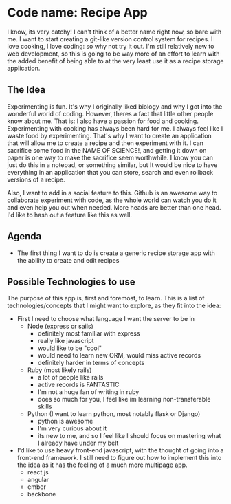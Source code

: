 # Code name: Recipe App

I know, its very catchy! I can't think of a better name right now, so bare with me. I want to start creating a git-like version control system for recipes. I love cooking, I love coding: so why not try it out. I'm still relatively new to web development, so this is going to be way more of an effort to learn with the added benefit of being able to at the very least use it as a recipe storage application.

## The Idea

Experimenting is fun. It's why I originally liked biology and why I got into the wonderful world of coding. However, theres a fact that little other people know about me. That is: I also have a passion for food and cooking. Experimenting with cooking has always been hard for me. I always feel like I waste food by experimenting. That's why I want to create an application that will allow me to create a recipe and then experiment with it. I can sacrifice some food in the NAME OF SCIENCE!, and getting it down on paper is one way to make the sacrifice seem worthwhile. I know you can just do this in a notepad, or something similar, but It would be nice to have everything in an application that you can store, search and even rollback versions of a recipe.

Also, I want to add in a social feature to this. Github is an awesome way to collaborate experiment with code, as the whole world can watch you do it and even help you out when needed. More heads are better than one head. I'd like to hash out a feature like this as well.

## Agenda

* The first thing I want to do is create a generic recipe storage app with the ability to create and edit recipes

## Possible Technologies to use

The purpose of this app is, first and foremost, to learn. This is a list of technologies/concepts that I might want to explore, as they fit into the idea:
* First I need to choose what language I want the server to be in
	* Node (express or sails)
		* definitely most familiar with express
		* really like javascript
		* would like to be "cool"
		* would need to learn new ORM, would miss active records
		* definitely harder in terms of concepts
	* Ruby (most likely rails)
		* a lot of people like rails
		* active records is FANTASTIC
		* I'm not a huge fan of writing in ruby
		* does so much for you, I feel like im learning non-transferable skills
	* Python (I want to learn python, most notably flask or Django)
		* python is awesome
		* I'm very curious about it
		* its new to me, and so I feel like I should focus on mastering what I already have under my belt
* I'd like to use heavy front-end javascript, with the thought of going into a front-end framework. I still need to figure out how to implement this into the idea as it has the feeling of a much more multipage app.
	* react.js
	* angular
	* ember
	* backbone





